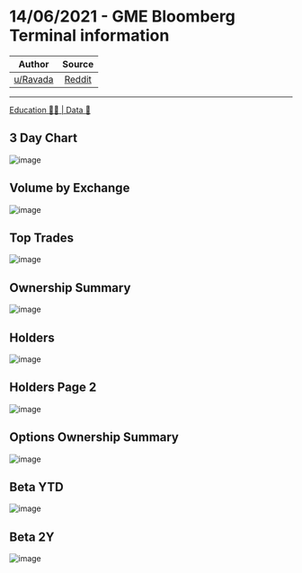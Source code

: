 14/06/2021 - GME Bloomberg Terminal information
===============================================

| Author       | Source       | 
| :-------------: |:-------------:|
|  [u/Ravada](https://www.reddit.com/user/Ravada/) | [Reddit](https://www.reddit.com/r/Superstonk/comments/nzyh7f/14062021_gme_bloomberg_terminal_information/) | 

---

[Education 👨‍🏫 | Data 🔢](https://www.reddit.com/r/Superstonk/search?q=flair_name%3A%22Education%20%F0%9F%91%A8%E2%80%8D%F0%9F%8F%AB%20%7C%20Data%20%F0%9F%94%A2%22&restrict_sr=1)

## 3 Day Chart
![image](https://user-images.githubusercontent.com/82035192/128189303-43054f40-58ae-4a69-9b0a-226bfb3a350c.png)


## Volume by Exchange
![image](https://user-images.githubusercontent.com/82035192/128189322-2e1345a7-47a6-466d-a56d-a01dc96adb45.png)


## Top Trades
![image](https://user-images.githubusercontent.com/82035192/128189335-780a3f77-c741-4311-9227-479493896a51.png)


## Ownership Summary
![image](https://user-images.githubusercontent.com/82035192/128189341-d3a2f543-8695-43dd-8c41-d83a35a3bfbb.png)


## Holders
![image](https://user-images.githubusercontent.com/82035192/128189353-2b56a6d6-06ea-47c0-a94f-e3b255e87aa1.png)


## Holders Page 2
![image](https://user-images.githubusercontent.com/82035192/128189364-7d541b0c-d46c-4593-addb-79dda5bbb2b0.png)


## Options Ownership Summary 
![image](https://user-images.githubusercontent.com/82035192/128189378-449288cd-a89d-4524-aac0-dc875dddba8c.png)


## Beta YTD
![image](https://user-images.githubusercontent.com/82035192/128189392-f47b8d88-bd4a-4881-a2fa-cb71ab5c5e18.png)


## Beta 2Y
![image](https://user-images.githubusercontent.com/82035192/128189414-5c3590a0-e0d1-49a9-85ed-428b835b65b6.png)
